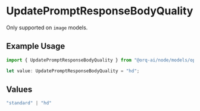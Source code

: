 # UpdatePromptResponseBodyQuality

Only supported on `image` models.

## Example Usage

```typescript
import { UpdatePromptResponseBodyQuality } from "@orq-ai/node/models/operations";

let value: UpdatePromptResponseBodyQuality = "hd";
```

## Values

```typescript
"standard" | "hd"
```